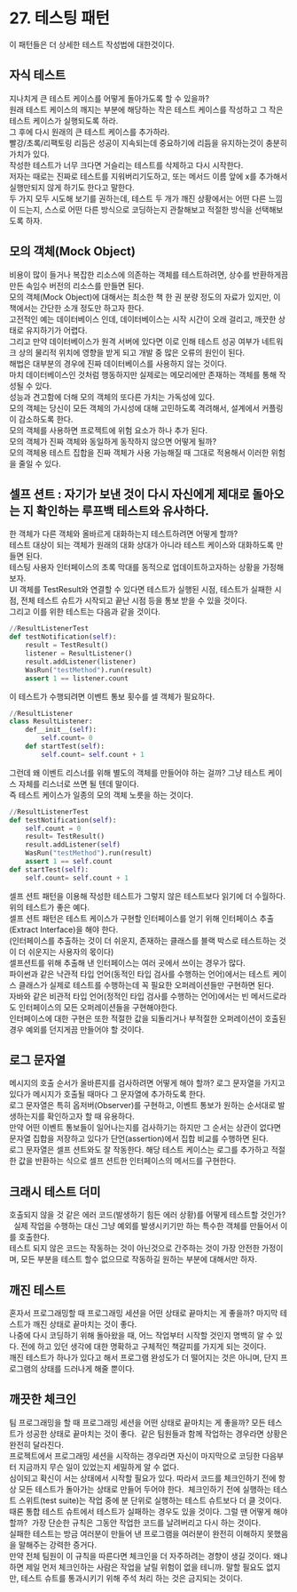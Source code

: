 # 27. 테스팅 패턴
이 패턴들은 더 상세한 테스트 작성법에 대한것이다.

## 자식 테스트
지나치게 큰 테스트 케이스를 어떻게 돌아가도록 할 수 있을까?  
원래 테스트 케이스의 깨지는 부분에 해당하는 작은 테스트 케이스를 작성하고 그 작은 테스트 케이스가 실행되도록 하라.  
그 후에 다시 원래의 큰 테스트 케이스를 추가하라.  
빨강/초록/리팩토링 리듬은 성공이 지속되는데 중요하기에 리듬을 유지하는것이 충분히 가치가 있다.  
작성한 테스트가 너무 크다면 거슬리는 테스트를 삭제하고 다시 시작한다.  
저자는 때로는 진짜로 테스트를 지워버리기도하고, 또는 메서드 이름 앞에 x를 추가해서 실행만되지 않게 하기도 한다고 말한다.  
두 가지 모두 시도해 보기를 권하는데, 테스트 두 개가 깨진 상황에서는 어떤 다른 느낌이 드는지, 스스로 어떤 다른 방식으로 코딩하는지 관찰해보고 적절한 방식을 선택해보도록 하자.

## 모의 객체(Mock Object)
비용이 많이 들거나 복잡한 리소스에 의존하는 객체를 테스트하려면, 상수를 반환하게끔 만든 속임수 버전의 리소스를 만들면 된다.  
모의 객체(Mock Object)에 대해서는 최소한 책 한 권 분량 정도의 자료가 있지만, 이 책에서는 간단한 소개 정도만 하고자 한다.  
고전적인 예는 데이터베이스 인데, 데이터베이스는 시작 시간이 오래 걸리고, 깨끗한 상태로 유지하기가 어렵다.  
그리고 만약 데이터베이스가 원격 서버에 있다면 이로 인해 테스트 성공 여부가 네트워크 상의 물리적 위치에 영향을 받게 되고 개발 중 많은 오류의 원인이 된다.  
해법은 대부분의 경우에 진짜 데이터베이스를 사용하지 않는 것이다.  
마치 데이터베이스인 것처럼 행동하지만 실제로는 메모리에만 존재하는 객체를 통해 작성될 수 있다.  
성능과 견고함에 더해 모의 객체의 또다른 가치는 가독성에 있다.  
모의 객체는 당신이 모든 객체의 가시성에 대해 고민하도록 격려해서, 설계에서 커플링이 감소하도록 한다.  
모의 객체를 사용하면 프로젝트에 위험 요소가 하나 추가 된다.  
모의 객체가 진짜 객체와 동일하게 동작하지 않으면 어떻게 될까?   
모의 객체용 테스트 집합을 진짜 객체가 사용 가능해질 때 그대로 적용해서 이러한 위험을 줄일 수 있다. 

## 셀프 션트 : 자기가 보낸 것이 다시 자신에게 제대로 돌아오는 지 확인하는 루프백 테스트와 유사하다.
한 객체가 다른 객체와 올바르게 대화하는지 테스트하려면 어떻게 할까?  
테스트 대상이 되는 객체가 원래의 대화 상대가 아니라 테스트 케이스와 대화하도록 만들면 된다.  
테스팅 사용자 인터페이스의 초록 막대를 동적으로 업데이트하고자하는 상황을 가정해 보자.  
UI 객체를 TestResult와 연결할 수 있다면 테스트가 실행된 시점, 테스트가 실패한 시점, 전체 테스트 슈트가 시작되고 끝난 시점 등을 통보 받을 수 있을 것이다.  
그리고 이를 위한 테스트는 다음과 같을 것이다. 

```python
//ResultListenerTest
def testNotification(self):
    result = TestResult()
    listener = ResultListener()
    result.addListener(listener)
    WasRun("testMethod").run(result)
    assert 1 == listener.count
```

이 테스트가 수행되려면 이벤트 통보 횟수를 셀 객체가 필요하다.

```python
//ResultListener
class ResultListener:
    def__init__(self):
        self.count= 0
    def startTest(self):
        self.count= self.count + 1
```

그런데 왜 이벤트 리스너를 위해 별도의 객체를 만들어야 하는 걸까? 그냥 테스트 케이스 자체를 리스너로 쓰면 될 텐데 말이다.  
즉 테스트 케이스가 일종의 모의 객체 노릇을 하는 것이다. 

```python
//ResultListenerTest
def testNotification(self):
    self.count = 0
    result= TestResult()
    result.addListener(self)
    WasRun("testMethod").run(result)
    assert 1 == self.count
def startTest(self):
    self.count= self.count + 1
```

셀프 션트 패턴을 이용해 작성한 테스트가 그렇지 않은 테스트보다 읽기에 더 수월하다. 위의 테스트가 좋은 예다.  
셀프 션트 패턴은 테스트 케이스가 구현할 인터페이스를 얻기 위해 인터페이스 추출(Extract Interface)을 해야 한다.  
(인터페이스를 추출하는 것이 더 쉬운지, 존재하는 클래스를 블랙 박스로 테스트하는 것이 더 쉬운지는 사용자의 몫이다)  
셀프션트를 위해 추출해 낸 인터페이스는 여러 곳에서 쓰이는 경우가 많다.  
파이썬과 같은 낙관적 타입 언어(동적인 타입 검사를 수행하는 언어)에서는 테스트 케이스 클래스가 실제로 테스트를 수행하는데 꼭 필요한 오퍼레이션들만 구현하면 된다.  
자바와 같은 비관적 타입 언어(정적인 타입 검사를 수행하는 언어)에서는 빈 메서드로라도 인터페이스의 모든 오퍼레이션들을 구현해야한다.  
인터페이스에 대한 구현은 또한 적절한 값을 되돌리거나 부적절한 오퍼레이션이 호출된 경우 예외를 던지게끔 만들어야 할 것이다.

## 로그 문자열
메시지의 호출 순서가 올바른지를 검사하려면 어떻게 해야 할까? 로그 문자열을 가지고 있다가 메시지가 호출될 때마다 그 문자열에 추가하도록 한다.  
로그 문자열은 특히 옵저버(Observer)를 구현하고, 이벤트 통보가 원하는 순서대로 발생하는지를 확인하고자 할 때 유용하다.  
만약 어떤 이벤트 통보들이 일어나는지를 검사하기는 하지만 그 순서는 상관이 없다면 문자열 집합을 저장하고 있다가 단언(assertion)에서 집합 비교를 수행하면 된다.  
로그 문자열은 셀프 션트와도 잘 작동한다. 해당 테스트 케이스는 로그를 추가하고 적절한 값을 반환하는 식으로 셀프 션트한 인터페이스의 메서드를 구현한다. 

## 크래시 테스트 더미
호출되지 않을 것 같은 에러 코드(발생하기 힘든 에러 상황)를 어떻게 테스트할 것인가?  
실제 작업을 수행하는 대신 그냥 예외를 발생시키기만 하는 특수한 객체를 만들어서 이를 호출한다.  
테스트 되지 않은 코드는 작동하는 것이 아닌것으로 간주하는 것이 가장 안전한 가정이며, 모든 부분을 테스트 할수 없으므로 작동하길 원하는 부분에 대해서만 하자.

## 깨진 테스트
혼자서 프로그래밍할 때 프로그래밍 세션을 어떤 상태로 끝마치는 게 좋을까? 마지막 테스트가 깨진 상태로 끝마치는 것이 좋다.  
나중에 다시 코딩하기 위해 돌아왔을 때, 어느 작업부터 시작할 것인지 명백히 알 수 있다. 전에 하고 있던 생각에 대한 명확하고 구체적인 책갈피를 가지게 되는 것이다.  
깨진 테스트가 하나가 있다고 해서 프로그램 완성도가 더 떨어지는 것은 아니며, 단지 프로그램의 상태를 드러나게 해줄 뿐이다.

## 깨끗한 체크인
팀 프로그래밍을 할 때 프로그래밍 세션을 어떤 상태로 끝마치는 게 좋을까? 모든 테스트가 성공한 상태로 끝마치는 것이 좋다.  
같은 팀원들과 함께 작업하는 경우라면 상황은 완전히 달라진다.  
프로젝트에서 프로그래밍 세션을 시작하는 경우라면 자신이 마지막으로 코딩한 다음부터 지금까지 무슨 일이 있었는지 세밀하게 알 수 없다.  
심이되고 확신이 서는 상태에서 시작할 필요가 있다. 따라서 코드를 체크인하기 전에 항상 모든 테스트가 돌아가는 상태로 만들어 두어야 한다.  
체크인하기 전에 실행하는 테스트 스위트(test suite)는 작업 중에 분 단위로 실행하는 테스트 슈트보다 더 클 것이다.  
때론 통합 테스트 슈트에서 테스트가 실패하는 경우도 있을 것이다. 그럴 땐 어떻게 해야 할까?  
가장 단순한 규칙은 그동안 작업한 코드를 날려버리고 다시 하는 것이다.  
실패한 테스트는 방금 여러분이 만들어 낸 프로그램을 여러분이 완전히 이해하지 못했음을 말해주는 강력한 증거다.  
만약 전체 팀원이 이 규칙을 따른다면 체크인을 더 자주하려는 경향이 생길 것이다. 왜냐하면 제일 먼저 체크인하는 사람은 작업을 날릴 위험이 없을 테니까. 
말할 필요도 없지만, 테스트 슈트를 통과시키기 위해 주석 처리 하는 것은 금지되는 것이다. 


